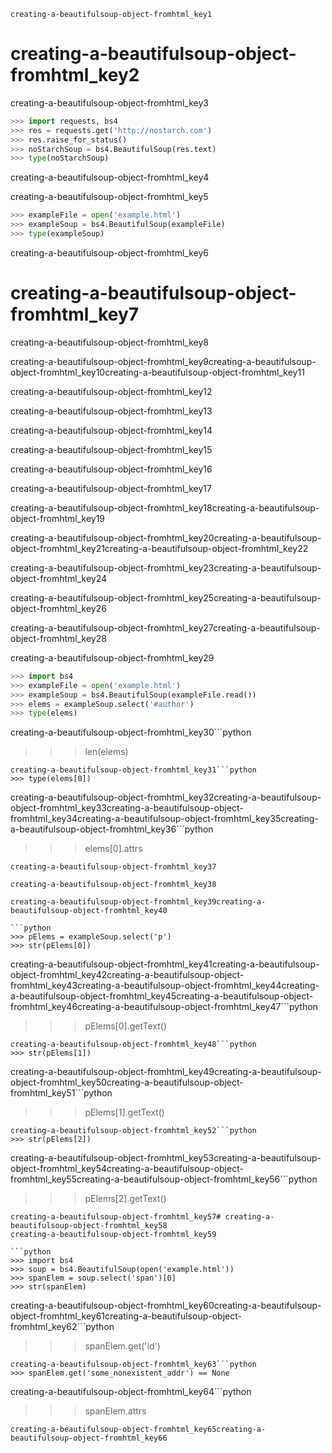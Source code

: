 ```ngMeta
creating-a-beautifulsoup-object-fromhtml_key1
```
# creating-a-beautifulsoup-object-fromhtml_key2
creating-a-beautifulsoup-object-fromhtml_key3

```python
>>> import requests, bs4
>>> res = requests.get('http://nostarch.com')
>>> res.raise_for_status()
>>> noStarchSoup = bs4.BeautifulSoup(res.text)
>>> type(noStarchSoup)
```
creating-a-beautifulsoup-object-fromhtml_key4

creating-a-beautifulsoup-object-fromhtml_key5

```python
>>> exampleFile = open('example.html')
>>> exampleSoup = bs4.BeautifulSoup(exampleFile)
>>> type(exampleSoup)
```
creating-a-beautifulsoup-object-fromhtml_key6

# creating-a-beautifulsoup-object-fromhtml_key7
creating-a-beautifulsoup-object-fromhtml_key8

creating-a-beautifulsoup-object-fromhtml_key9creating-a-beautifulsoup-object-fromhtml_key10creating-a-beautifulsoup-object-fromhtml_key11

creating-a-beautifulsoup-object-fromhtml_key12

creating-a-beautifulsoup-object-fromhtml_key13

creating-a-beautifulsoup-object-fromhtml_key14

creating-a-beautifulsoup-object-fromhtml_key15

creating-a-beautifulsoup-object-fromhtml_key16

creating-a-beautifulsoup-object-fromhtml_key17

creating-a-beautifulsoup-object-fromhtml_key18creating-a-beautifulsoup-object-fromhtml_key19

creating-a-beautifulsoup-object-fromhtml_key20creating-a-beautifulsoup-object-fromhtml_key21creating-a-beautifulsoup-object-fromhtml_key22

creating-a-beautifulsoup-object-fromhtml_key23creating-a-beautifulsoup-object-fromhtml_key24

creating-a-beautifulsoup-object-fromhtml_key25creating-a-beautifulsoup-object-fromhtml_key26

creating-a-beautifulsoup-object-fromhtml_key27creating-a-beautifulsoup-object-fromhtml_key28

creating-a-beautifulsoup-object-fromhtml_key29

```python
>>> import bs4
>>> exampleFile = open('example.html')
>>> exampleSoup = bs4.BeautifulSoup(exampleFile.read())
>>> elems = exampleSoup.select('#author')
>>> type(elems)
```
creating-a-beautifulsoup-object-fromhtml_key30```python
>>> len(elems)
```
creating-a-beautifulsoup-object-fromhtml_key31```python
>>> type(elems[0])
```
creating-a-beautifulsoup-object-fromhtml_key32creating-a-beautifulsoup-object-fromhtml_key33creating-a-beautifulsoup-object-fromhtml_key34creating-a-beautifulsoup-object-fromhtml_key35creating-a-beautifulsoup-object-fromhtml_key36```python
>>> elems[0].attrs
```
creating-a-beautifulsoup-object-fromhtml_key37

creating-a-beautifulsoup-object-fromhtml_key38

creating-a-beautifulsoup-object-fromhtml_key39creating-a-beautifulsoup-object-fromhtml_key40

```python
>>> pElems = exampleSoup.select('p')
>>> str(pElems[0])
```
creating-a-beautifulsoup-object-fromhtml_key41creating-a-beautifulsoup-object-fromhtml_key42creating-a-beautifulsoup-object-fromhtml_key43creating-a-beautifulsoup-object-fromhtml_key44creating-a-beautifulsoup-object-fromhtml_key45creating-a-beautifulsoup-object-fromhtml_key46creating-a-beautifulsoup-object-fromhtml_key47```python
>>> pElems[0].getText()
```
creating-a-beautifulsoup-object-fromhtml_key48```python
>>> str(pElems[1])
```
creating-a-beautifulsoup-object-fromhtml_key49creating-a-beautifulsoup-object-fromhtml_key50creating-a-beautifulsoup-object-fromhtml_key51```python
>>> pElems[1].getText()
```
creating-a-beautifulsoup-object-fromhtml_key52```python
>>> str(pElems[2])
```
creating-a-beautifulsoup-object-fromhtml_key53creating-a-beautifulsoup-object-fromhtml_key54creating-a-beautifulsoup-object-fromhtml_key55creating-a-beautifulsoup-object-fromhtml_key56```python
>>> pElems[2].getText()
```
creating-a-beautifulsoup-object-fromhtml_key57# creating-a-beautifulsoup-object-fromhtml_key58
creating-a-beautifulsoup-object-fromhtml_key59

```python
>>> import bs4
>>> soup = bs4.BeautifulSoup(open('example.html'))
>>> spanElem = soup.select('span')[0]
>>> str(spanElem)
```
creating-a-beautifulsoup-object-fromhtml_key60creating-a-beautifulsoup-object-fromhtml_key61creating-a-beautifulsoup-object-fromhtml_key62```python
>>> spanElem.get('id')
```
creating-a-beautifulsoup-object-fromhtml_key63```python
>>> spanElem.get('some_nonexistent_addr') == None
```
creating-a-beautifulsoup-object-fromhtml_key64```python
>>> spanElem.attrs
```
creating-a-beautifulsoup-object-fromhtml_key65creating-a-beautifulsoup-object-fromhtml_key66